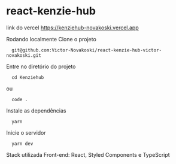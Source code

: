 # react-kenzie-hub

link do vercel https://kenziehub-novakoski.vercel.app

Rodando localmente
Clone o projeto

```shel
  git@github.com:Victor-Novakoski/react-kenzie-hub-victor-novakoski.git
```  


Entre no diretório do projeto
```shel
  cd Kenziehub
```
  ou
  
```shel
  code .
```


Instale as dependências
```shel
  yarn
```  


Inicie o servidor
```shel
  yarn dev
```  


Stack utilizada
Front-end: React, Styled Components e TypeScript
